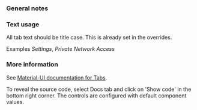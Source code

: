 ### General notes

### Text usage

All tab text should be title case. This is already set in the overrides.

Examples _Settings_, _Private Network Access_

### More information

See <a href="https://material-ui.com/api/tabs/" target="_blank">Material-UI documentation for Tabs</a>.

To reveal the source code, select Docs tab and click on 'Show code' in the bottom right corner. The controls are configured with default component values.
